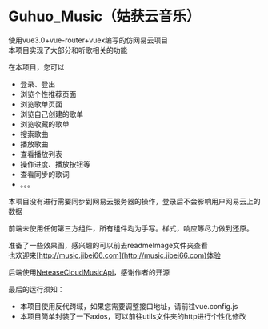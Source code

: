 # Guhuo_Music（姑获云音乐）
使用vue3.0+vue-router+vuex编写的仿网易云项目  
本项目实现了大部分和听歌相关的功能  

在本项目，您可以
+ 登录、登出
+ 浏览个性推荐页面
+ 浏览歌单页面
+ 浏览自己创建的歌单
+ 浏览收藏的歌单
+ 搜索歌曲
+ 播放歌曲
+ 查看播放列表
+ 操作进度、播放按钮等
+ 查看同步的歌词
+ 。。。

本项目没有进行需要同步到网易云服务器的操作，登录后不会影响用户网易云上的数据  

前端未使用任何第三方组件，所有组件均为手写。样式，响应等尽力做到还原。

准备了一些效果图，感兴趣的可以前去readmeImage文件夹查看  
也欢迎来[http://music.jibei66.com](http://music.jibei66.com)体验

后端使用[NeteaseCloudMusicApi](https://github.com/Binaryify/NeteaseCloudMusicApi)，感谢作者的开源

最后的运行须知：
+ 本项目使用反代跨域，如果您需要调整接口地址，请前往vue.config.js
+ 本项目简单封装了一下axios，可以前往utils文件夹的http进行个性化修改